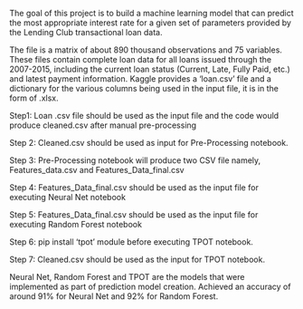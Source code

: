 The goal of this project is to build a machine learning model that can predict the most appropriate interest rate for a given set of parameters provided by the Lending Club transactional loan data.


The file is a matrix of about 890 thousand observations and 75 variables. These files contain complete loan data for all loans issued through the 2007-2015, including the current loan status (Current, Late, Fully Paid, etc.) and latest payment information.
Kaggle provides a ‘loan.csv’ file and a dictionary for the various columns being used in the input file, it is in the form of .xlsx.


Step1: Loan .csv file should be used as the input file and the code would produce cleaned.csv after manual pre-processing

Step 2: Cleaned.csv should be used as input for Pre-Processing notebook. 

Step 3: Pre-Processing notebook will produce two CSV file namely, Features_data.csv and Features_Data_final.csv

Step 4: Features_Data_final.csv should be used as the input file for executing Neural Net notebook 

Step 5: Features_Data_final.csv should be used as the input file for executing Random Forest notebook

Step 6: pip install ‘tpot’ module before executing TPOT notebook.

Step 7: Cleaned.csv should be used as the input for TPOT notebook.


Neural Net, Random Forest and TPOT are the models that were implemented as part of prediction model creation. Achieved an accuracy of around 91% for Neural Net and 92% for Random Forest. 
